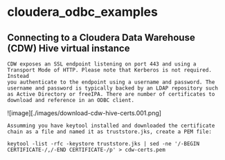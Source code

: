 # cloudera_odbc_examples

## Connecting to a Cloudera Data Warehouse (CDW) Hive virtual instance
```
CDW exposes an SSL endpoint listening on port 443 and using a Transport Mode of HTTP. Please note that Kerberos is not required. Instead 
you authenticate to the endpoint using a username and password. The username and password is typically backed by an LDAP repository such
as Active Directory or freeIPA. There are number of certificates to download and reference in an ODBC client.
```
![image][./images/download-cdw-hive-certs.001.png]

```
Assumming you have keytool installed and downloaded the certificate chain as a file and named it as truststore.jks, create a PEM file:

keytool -list -rfc -keystore truststore.jks | sed -ne '/-BEGIN CERTIFICATE-/,/-END CERTIFICATE-/p' > cdw-certs.pem
```
